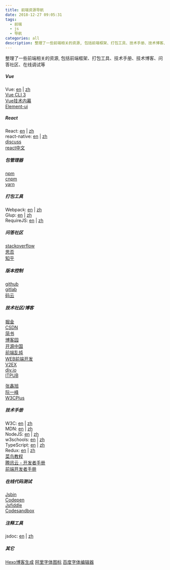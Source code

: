 ```yaml
---
title: 前端资源导航
date: 2018-12-27 09:05:31
tags:
  - 前端
  - js
  - 导航
categories: all
description: 整理了一些前端相关的资源, 包括前端框架、打包工具、技术手册、技术博客、问答社区、在线调试等
---
```

整理了一些前端相关的资源, 包括前端框架、打包工具、技术手册、技术博客、问答社区、在线调试等
<!-- more -->
##### Vue
Vue: [en](https://cn.vuejs.org) | [zh](https://cn.vuejs.org)  
[Vue CLI 3](https://cli.vuejs.org/zh/)  
[Vue技术内幕](http://hcysun.me/vue-design/art/)  
[Element-ui](http://element-cn.eleme.io/#/zh-CN/component)

##### React
React: [en](https://reactjs.org/) | [zh](https://react.docschina.org/)  
react-native: [en](https://facebook.github.io/react-native/) | [zh](https://reactnative.cn/)  
[discuss](https://discuss.reactjs.org/)  
[react中文](http://react-china.org/)  

##### 包管理器
[npm](https://www.npmjs.com/)  
[cnpm](https://npm.taobao.org/)  
[yarn](https://www.yarnpkg.com/zh-Hans/)  

##### 打包工具
Webpack: [en](https://webpack.js.org/) | [zh](https://www.webpackjs.com/concepts/)  
Glup: [en](https://gulpjs.com/) | [zh](https://www.gulpjs.com.cn/)  
RequireJS: [en](https://requirejs.org/) | [zh](http://www.requirejs.cn)

##### 问答社区
[stackoverflow](https://stackoverflow.com/)  
[思否](https://segmentfault.com/)  
[知乎](https://www.zhihu.com)  

##### 版本控制
[github](https://github.com)  
[gitlab](https://gitlab.com)  
[码云](https://gitee.com)  

##### 技术社区/博客
[掘金](https://juejin.im/timeline)  
[CSDN](https://www.csdn.net/)  
[简书](https://jianshu.com/)  
[博客园](https://www.cnblogs.com/)  
[开源中国](https://www.oschina.net/)  
[前端乱炖](http://www.html-js.com/)  
[WEB前端开发](https://www.css88.com/)   
[V2EX](https://www.v2ex.com/)  
[div.io](https://div.io/)  
[ITPUB](http://www.itpub.net)  

[张鑫旭](https://www.zhangxinxu.com/)  
[阮一峰](http://www.ruanyifeng.com/blog/)  
[W3CPlus](https://www.w3cplus.com/)  

##### 技术手册
W3C: [en](https://www.w3.org/) | [zh](http://www.chinaw3c.org/)  
MDN: [en](https://developer.mozilla.org) | [zh](https://developer.mozilla.org/zh-CN)  
NodeJS: [en](https://nodejs.org/) | [zh](http://nodejs.cn/)  
w3schools: [en](http://www.w3schools.com) | [zh](http://www.w3school.com.cn)  
TypeScript: [en](http://www.typescriptlang.org/) | [zh](https://www.tslang.cn/)  
Redux: [en](https://redux.js.org/) | [zh](https://www.redux.org.cn/)  
[菜鸟教程](http://www.runoob.com)  
[腾讯云 - 开发者手册](https://cloud.tencent.com/developer/devdocs)  
[前端开发者手册](https://dwqs.gitbooks.io/frontenddevhandbook)  

##### 在线代码测试
[Jsbin](https://jsbin.com/)  
[Codepen](https://codepen.io)  
[Jsfiddle](https://jsfiddle.net/)  
[Codesandbox](https://codesandbox.io)  

##### 注释工具
jsdoc: [en](http://usejsdoc.org/) | [zh](https://www.css88.com/doc/jsdoc/)

##### 其它
[Hexo博客生成](https://hexo.io/zh-cn/)
[阿里字体图标](https://www.iconfont.cn/)
[百度字体编辑器](http://fontstore.baidu.com/static/editor/index.html)

